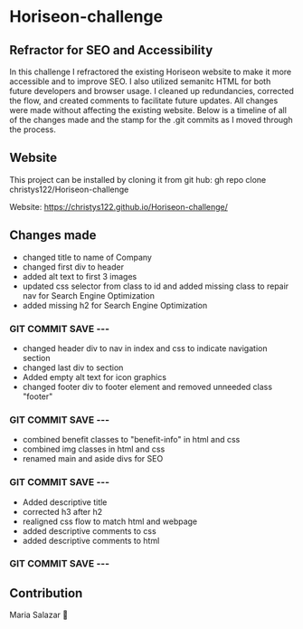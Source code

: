# Horiseon-challenge
## Refractor for SEO and Accessibility

In this challenge I refractored the existing Horiseon website to make it more accessible and to improve SEO.  I also utilized semanitc HTML for both future developers and browser usage.  I cleaned up redundancies, corrected the flow, and created comments to facilitate future updates. All changes were made without affecting the existing website.  Below is a timeline of all of the changes made and the stamp for the .git commits as I moved through the process.

## Website
This project can be installed by cloning it from git hub: gh repo clone christys122/Horiseon-challenge

Website: https://christys122.github.io/Horiseon-challenge/

## Changes made  
* changed title to name of Company
* changed first div to header
* added alt text to first 3 images
* updated css selector from class to id and added missing class to repair nav for Search Engine Optimization
* added missing h2 for Search Engine Optimization

###   GIT COMMIT SAVE  ---

* changed header div to nav in index and css to indicate navigation section
* changed last div to section 
* Added empty alt text for icon graphics
* changed footer div to footer element and removed unneeded class "footer"

###   GIT COMMIT SAVE  ---

* combined benefit classes to "benefit-info" in html and css 
* combined img classes in html and css
* renamed main and aside divs for SEO
###   GIT COMMIT SAVE  ---
* Added descriptive title
* corrected h3 after h2 
* realigned css flow to match html and webpage
* added descriptive comments to css
* added descriptive comments to html
### GIT COMMIT SAVE   ---

## Contribution
Maria Salazar 🦀